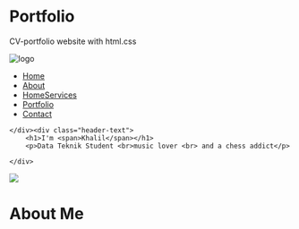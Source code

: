 # Portfolio
CV-portfolio website with html.css
<html lang="en">
<head>
    <meta charset="UTF-8">
    <meta http-equiv="X-UA-Compatible" content="IE=edge">
    <meta name="viewport" content="width=device-width, initial-scale=1.0">
    <link href="https://cdn.jsdelivr.net/npm/bootstrap@5.3.0-alpha1/dist/css/bootstrap.min.css" 
    rel="stylesheet" 
    integrity="sha384-GLhlTQ8iRABdZLl6O3oVMWSktQOp6b7In1Zl3/Jr59b6EGGoI1aFkw7cmDA6j6gD"
     crossorigin="anonymous">
     <!-- vicopiede cnd links for at får bootstrab componanes -->
    <title>Portfolio</title>
    <script src="https://cdn.jsdelivr.net/npm/bootstrap@5.3.0-alpha1/dist/js/bootstrap.bundle.min.js" 
    integrity="sha384-w76AqPfDkMBDXo30jS1Sgez6pr3x5MlQ1ZAGC+nuZB+EYdgRZgiwxhTBTkF7CXvN" 
     crossorigin="anonymous"></script>
  <!-- vicopiede cnd links for at får bootstrab/css componanes -->
    <link rel="stylesheet" href="style.css">
    <!-- to connect html with css file-->
</head>
<body>
<div id="header">
    <div class="container">
        <nav>
          <img src="images/Logo.jpg" alt="logo">   
        <ul>
            <li><a href="#">Home</a></li>
            <li><a href="#">About</a></li>
            <li><a href="#">HomeServices</a></li>
            <li><a href="#">Portfolio</a></li>
            <li><a href="#">Contact</a></li>
            <!-- ul= un ordered list inside them we write li(single list item) 
                       inside li tages u can have list texts 
                      * ol(oredered list) tags can be used insted of ul -->
        </ul>
        </nav>

    </div><div class="header-text">
        <h1>I'm <span>Khalil</span></h1>
        <p>Data Teknik Student <br>music lover <br> and a chess addict</p>
       
    </div>
</div>  
<!----------about-------------> 
<div id="About">
    <div class="container">
    <div class="row">
    <div class="About-col-1">
        <img src="images/background-2022.jpg">
    </div>
    <div class="About-col-2"></div>
    <h1>About Me</h1>


</body>
</html> 
